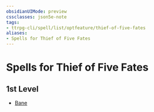 ```yaml
---
obsidianUIMode: preview
cssclasses: json5e-note
tags:
- ttrpg-cli/spell/list/optfeature/thief-of-five-fates
aliases:
- Spells for Thief of Five Fates
---
```

# Spells for Thief of Five Fates

## 1st Level

- [Bane](/3-Mechanics/CLI/Compendium/spells/bane.md "PHB")